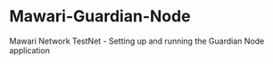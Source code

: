 # Mawari-Guardian-Node
Mawari Network TestNet - Setting up and running the Guardian Node application
